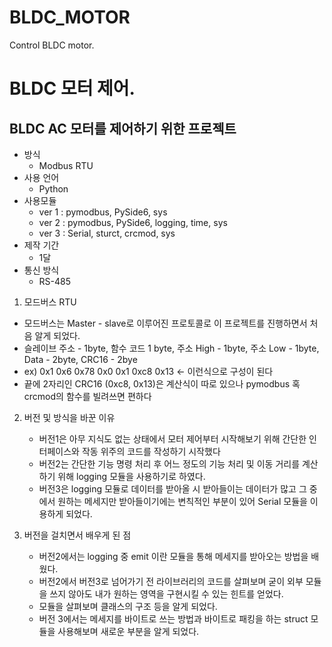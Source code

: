 # BLDC_MOTOR
Control BLDC motor.


# BLDC 모터 제어.

## BLDC AC 모터를 제어하기 위한 프로젝트

- 방식
  - Modbus RTU
- 사용 언어
  - Python
- 사용모듈
  - ver 1 : pymodbus, PySide6, sys
  - ver 2 : pymodbus, PySide6, logging, time, sys
  - ver 3 : Serial, sturct, crcmod, sys
- 제작 기간
    - 1달
- 통신 방식
  - RS-485


1. 모드버스 RTU
  - 모드버스는 Master - slave로 이루어진 프로토콜로 이 프로젝트를 진행하면서 처음 알게 되었다.
  - 슬레이브 주소 - 1byte, 함수 코드 1 byte, 주소 High - 1byte, 주소 Low - 1byte, Data - 2byte, CRC16 - 2bye
  - ex) 0x1 0x6 0x78 0x0 0x1 0xc8 0x13 <- 이런식으로 구성이 된다
  - 끝에 2자리인 CRC16 (0xc8, 0x13)은 계산식이 따로 있으나 pymodbus 혹 crcmod의 함수를 빌려쓰면 편하다


2. 버전 및 방식을 바꾼 이유
   - 버전1은 아무 지식도 없는 상태에서 모터 제어부터 시작해보기 위해 간단한 인터페이스와 작동 위주의 코드를 작성하기 시작했다
   - 버전2는 간단한 기능 명령 처리 후 어느 정도의 기능 처리 및 이동 거리를 계산하기 위해 logging 모듈을 사용하기로 하였다.
   - 버전3은 logging 모듈로 데이터를 받아올 시 받아들이는 데이터가 많고 그 중에서 원하는 메세지만 받아들이기에는 변칙적인 부분이 있어 Serial 모듈을 이용하게 되었다.

  
3. 버전을 걸치면서 배우게 된 점
   - 버전2에서는 logging 중 emit 이란 모듈을 통해 메세지를 받아오는 방법을 배웠다.
   - 버전2에서 버전3로 넘어가기 전 라이브러리의 코드를 살펴보며 굳이 외부 모듈을 쓰지 않아도 내가 원하는 영역을 구현시킬 수 있는 힌트를 얻었다.
   - 모듈을 살펴보며 클래스의 구조 등을 알게 되었다.
   - 버전 3에서는 메세지를 바이트로 쓰는 방법과 바이트로 패킹을 하는 struct 모듈을 사용해보며 새로운 부분을 알게 되었다.


